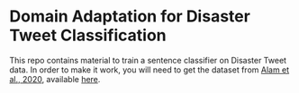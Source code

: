 # Domain Adaptation for Disaster Tweet Classification

This repo contains material to train a sentence classifier on Disaster Tweet data. In order to make it work, you will need to get the dataset from [Alam et al., 2020](https://arxiv.org/abs/2004.06774), available [here](https://crisisnlp.qcri.org/crisis_datasets_benchmarks.html).
